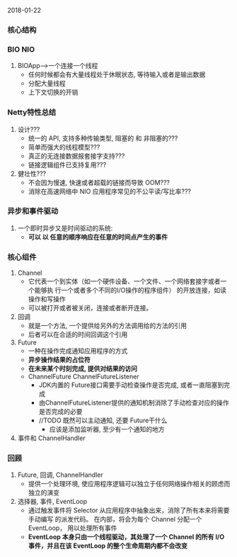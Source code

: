 2018-01-22
### 核心结构

### BIO NIO
1. BIOApp-->一个连接一个线程
    - 任何时候都会有大量线程处于休眠状态, 等待输入或者是输出数据
    - 分配大量线程
    - 上下文切换的开销

### Netty特性总结
1. 设计???
    - 统一的 API, 支持多种传输类型, 阻塞的 和 非阻塞的???
    - 简单而强大的线程模型???
    - 真正的无连接数据报套接字支持???
    - 链接逻辑组件已支持复用???
2. 健壮性???
    - 不会因为慢速, 快速或者超载的链接而导致 OOM???
    - 消除在高速网络中 NIO 应用程序常见的不公平读/写比率???
    
### 异步和事件驱动
1. 一个即时异步又是时间驱动的系统:
    - **可以 以 任意的顺序响应在任意的时间点产生的事件**

### 核心组件
1. Channel
    - 它代表一个到实体（如一个硬件设备、一个文件、一个网络套接字或者一个能够执
      行一个或者多个不同的I/O操作的程序组件） 的开放连接，如读操作和写操作
    - 可以被打开或者被关闭，连接或者断开连接。
2. 回调
    - 就是一个方法, 一个提供给另外的方法调用给的方法的引用
    - 后者可以在合适的时间回调这个引用
3. Future
    - 一种在操作完成通知应用程序的方式
    - **异步操作结果的占位符**
    - **在未来某个时刻完成, 提供对结果的访问**
    - ChannelFuture ChannelFutureListener
        - JDK内置的 Future接口需要手动检查操作是否完成, 或者一直阻塞到完成
        - 由ChannelFutureListener提供的通知机制消除了手动检查对应的操作是否完成的必要
        - //TODO 既然可以主动通知, 还要 Future干什么
            - 应该是添加监听器, 至少有一个通知的地方
4. 事件和 ChannelHandler
    
### 回顾
1. Future, 回调, ChannelHandler
    - 提供一个处理环境, 使应用程序逻辑可以独立于任何网络操作相关的顾虑而 独立的演变 
2. 选择器, 事件, EventLoop
    - 通过触发事件将 Selector 从应用程序中抽象出来，消除了所有本来将需要手动编写
         的派发代码。 在内部，将会为每个 Channel 分配一个 EventLoop， 用以处理所有事件
    - **EventLoop 本身只由一个线程驱动，其处理了一个 Channel 的所有 I/O 事件，并且在该
         EventLoop 的整个生命周期内都不会改变**

